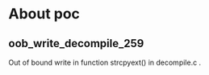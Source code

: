 # About poc

## oob_write_decompile_259
Out of bound write in function strcpyext() in decompile.c .

